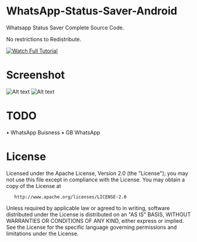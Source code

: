 # WhatsApp-Status-Saver-Android
Whatsapp Status Saver Complete Source Code.

No restrictions to Redistribute.

[![Watch Full Tutorial](https://img.youtube.com/vi/okA9cI1pENAD/0.jpg)](http://www.youtube.com/watch?v=okA9cI1pENA)

# Screenshot
![Alt text](/relative/path/to/img.jpg?raw=true "Optional Title")
![Alt text](/relative/path/to/img.jpg?raw=true "Optional Title")

# TODO
• WhatsApp Buisness
• GB WhatsApp

# License
   Licensed under the Apache License, Version 2.0 (the "License");
   you may not use this file except in compliance with the License.
   You may obtain a copy of the License at

       http://www.apache.org/licenses/LICENSE-2.0

   Unless required by applicable law or agreed to in writing, software
   distributed under the License is distributed on an "AS IS" BASIS,
   WITHOUT WARRANTIES OR CONDITIONS OF ANY KIND, either express or implied.
   See the License for the specific language governing permissions and
   limitations under the License.
